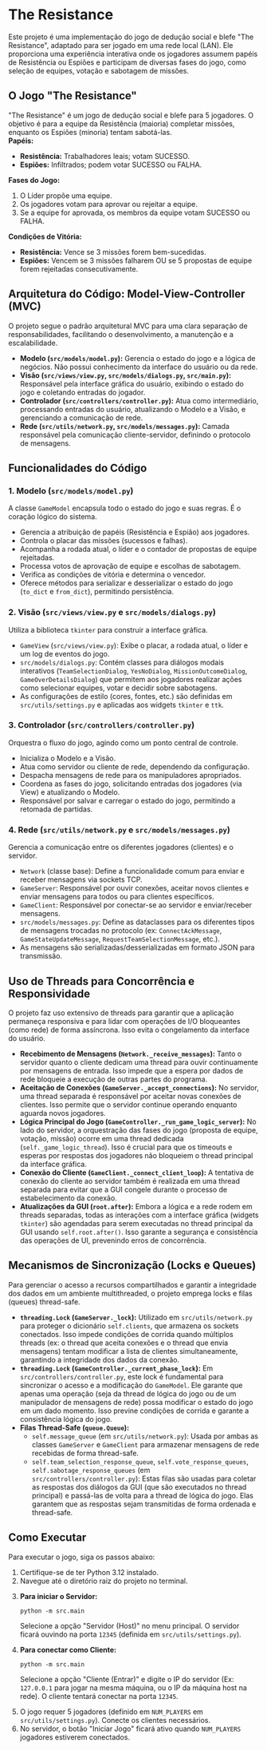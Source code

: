 <body>
    <h1>The Resistance</h1>
    <p>Este projeto é uma implementação do jogo de dedução social e blefe "The Resistance", adaptado para ser jogado em uma rede local (LAN). Ele proporciona uma experiência interativa onde os jogadores assumem papéis de Resistência ou Espiões e participam de diversas fases do jogo, como seleção de equipes, votação e sabotagem de missões.</p>
    <h2>O Jogo "The Resistance"</h2>
    <p>
        "The Resistance" é um jogo de dedução social e blefe para 5 jogadores. O objetivo é para a equipe da Resistência (maioria) completar missões, enquanto os Espiões (minoria) tentam sabotá-las.
        <br>
        <strong>Papéis:</strong>
        <ul>
            <li><strong>Resistência:</strong> Trabalhadores leais; votam SUCESSO.</li>
            <li><strong>Espiões:</strong> Infiltrados; podem votar SUCESSO ou FALHA.</li>
        </ul>
        <strong>Fases do Jogo:</strong>
        <ol>
            <li>O Líder propõe uma equipe.</li>
            <li>Os jogadores votam para aprovar ou rejeitar a equipe.</li>
            <li>Se a equipe for aprovada, os membros da equipe votam SUCESSO ou FALHA.</li>
        </ol>
        <strong>Condições de Vitória:</strong>
        <ul>
            <li><strong>Resistência:</strong> Vence se 3 missões forem bem-sucedidas.</li>
            <li><strong>Espiões:</strong> Vencem se 3 missões falharem OU se 5 propostas de equipe forem rejeitadas consecutivamente.</li>
        </ul>
    </p>
    <h2>Arquitetura do Código: Model-View-Controller (MVC)</h2>
    <p>O projeto segue o padrão arquitetural MVC para uma clara separação de responsabilidades, facilitando o desenvolvimento, a manutenção e a escalabilidade.</p>
    <ul>
        <li><strong>Modelo (<code>src/models/model.py</code>):</strong> Gerencia o estado do jogo e a lógica de negócios. Não possui conhecimento da interface do usuário ou da rede.</li>
        <li><strong>Visão (<code>src/views/view.py</code>, <code>src/models/dialogs.py</code>, <code>src/main.py</code>):</strong> Responsável pela interface gráfica do usuário, exibindo o estado do jogo e coletando entradas do jogador.</li>
        <li><strong>Controlador (<code>src/controllers/controller.py</code>):</strong> Atua como intermediário, processando entradas do usuário, atualizando o Modelo e a Visão, e gerenciando a comunicação de rede.</li>
        <li><strong>Rede (<code>src/utils/network.py</code>, <code>src/models/messages.py</code>):</strong> Camada responsável pela comunicação cliente-servidor, definindo o protocolo de mensagens.</li>
    </ul>
    <h2>Funcionalidades do Código</h2>
    <h3>1. Modelo (<code>src/models/model.py</code>)</h3>
    <p>A classe <code>GameModel</code> encapsula todo o estado do jogo e suas regras. É o coração lógico do sistema.</p>
    <ul>
        <li>Gerencia a atribuição de papéis (Resistência e Espião) aos jogadores.</li>
        <li>Controla o placar das missões (sucessos e falhas).</li>
        <li>Acompanha a rodada atual, o líder e o contador de propostas de equipe rejeitadas.</li>
        <li>Processa votos de aprovação de equipe e escolhas de sabotagem.</li>
        <li>Verifica as condições de vitória e determina o vencedor.</li>
        <li>Oferece métodos para serializar e desserializar o estado do jogo (<code>to_dict</code> e <code>from_dict</code>), permitindo persistência.</li>
    </ul>
    <h3>2. Visão (<code>src/views/view.py</code> e <code>src/models/dialogs.py</code>)</h3>
    <p>Utiliza a biblioteca <code>tkinter</code> para construir a interface gráfica.</p>
    <ul>
        <li><code>GameView</code> (<code>src/views/view.py</code>): Exibe o placar, a rodada atual, o líder e um log de eventos do jogo.</li>
        <li><code>src/models/dialogs.py</code>: Contém classes para diálogos modais interativos (<code>TeamSelectionDialog</code>, <code>YesNoDialog</code>, <code>MissionOutcomeDialog</code>, <code>GameOverDetailsDialog</code>) que permitem aos jogadores realizar ações como selecionar equipes, votar e decidir sobre sabotagens.</li>
        <li>As configurações de estilo (cores, fontes, etc.) são definidas em <code>src/utils/settings.py</code> e aplicadas aos widgets <code>tkinter</code> e <code>ttk</code>.</li>
    </ul>
    <h3>3. Controlador (<code>src/controllers/controller.py</code>)</h3>
    <p>Orquestra o fluxo do jogo, agindo como um ponto central de controle.</p>
    <ul>
        <li>Inicializa o Modelo e a Visão.</li>
        <li>Atua como servidor ou cliente de rede, dependendo da configuração.</li>
        <li>Despacha mensagens de rede para os manipuladores apropriados.</li>
        <li>Coordena as fases do jogo, solicitando entradas dos jogadores (via View) e atualizando o Modelo.</li>
        <li>Responsável por salvar e carregar o estado do jogo, permitindo a retomada de partidas.</li>
    </ul>
    <h3>4. Rede (<code>src/utils/network.py</code> e <code>src/models/messages.py</code>)</h3>
    <p>Gerencia a comunicação entre os diferentes jogadores (clientes) e o servidor.</p>
    <ul>
        <li><code>Network</code> (classe base): Define a funcionalidade comum para enviar e receber mensagens via sockets TCP.</li>
        <li><code>GameServer</code>: Responsável por ouvir conexões, aceitar novos clientes e enviar mensagens para todos ou para clientes específicos.</li>
        <li><code>GameClient</code>: Responsável por conectar-se ao servidor e enviar/receber mensagens.</li>
        <li><code>src/models/messages.py</code>: Define as dataclasses para os diferentes tipos de mensagens trocadas no protocolo (ex: <code>ConnectAckMessage</code>, <code>GameStateUpdateMessage</code>, <code>RequestTeamSelectionMessage</code>, etc.).</li>
        <li>As mensagens são serializadas/desserializadas em formato JSON para transmissão.</li>
    </ul>
    <h2>Uso de Threads para Concorrência e Responsividade</h2>
    <p>O projeto faz uso extensivo de threads para garantir que a aplicação permaneça responsiva e para lidar com operações de I/O bloqueantes (como rede) de forma assíncrona. Isso evita o congelamento da interface do usuário.</p>
    <ul>
        <li><strong>Recebimento de Mensagens (<code>Network._receive_messages</code>):</strong> Tanto o servidor quanto o cliente dedicam uma thread para ouvir continuamente por mensagens de entrada. Isso impede que a espera por dados de rede bloqueie a execução de outras partes do programa.</li>
        <li><strong>Aceitação de Conexões (<code>GameServer._accept_connections</code>):</strong> No servidor, uma thread separada é responsável por aceitar novas conexões de clientes. Isso permite que o servidor continue operando enquanto aguarda novos jogadores.</li>
        <li><strong>Lógica Principal do Jogo (<code>GameController._run_game_logic_server</code>):</strong> No lado do servidor, a orquestração das fases do jogo (proposta de equipe, votação, missão) ocorre em uma thread dedicada (<code>self._game_logic_thread</code>). Isso é crucial para que os timeouts e esperas por respostas dos jogadores não bloqueiem o thread principal da interface gráfica.</li>
        <li><strong>Conexão do Cliente (<code>GameClient._connect_client_loop</code>):</strong> A tentativa de conexão do cliente ao servidor também é realizada em uma thread separada para evitar que a GUI congele durante o processo de estabelecimento da conexão.</li>
        <li><strong>Atualizações da GUI (<code>root.after</code>):</strong> Embora a lógica e a rede rodem em threads separadas, todas as interações com a interface gráfica (widgets <code>tkinter</code>) são agendadas para serem executadas no thread principal da GUI usando <code>self.root.after()</code>. Isso garante a segurança e consistência das operações de UI, prevenindo erros de concorrência.</li>
    </ul>
    <h2>Mecanismos de Sincronização (Locks e Queues)</h2>
    <p>Para gerenciar o acesso a recursos compartilhados e garantir a integridade dos dados em um ambiente multithreaded, o projeto emprega locks e filas (queues) thread-safe.</p>
    <ul>
        <li><strong><code>threading.Lock</code> (<code>GameServer._lock</code>):</strong> Utilizado em <code>src/utils/network.py</code> para proteger o dicionário <code>self.clients</code>, que armazena os sockets conectados. Isso impede condições de corrida quando múltiplos threads (ex: o thread que aceita conexões e o thread que envia mensagens) tentam modificar a lista de clientes simultaneamente, garantindo a integridade dos dados da conexão.</li>
        <li><strong><code>threading.Lock</code> (<code>GameController._current_phase_lock</code>):</strong> Em <code>src/controllers/controller.py</code>, este lock é fundamental para sincronizar o acesso e a modificação do <code>GameModel</code>. Ele garante que apenas uma operação (seja da thread de lógica do jogo ou de um manipulador de mensagens de rede) possa modificar o estado do jogo em um dado momento. Isso previne condições de corrida e garante a consistência lógica do jogo.</li>
        <li><strong>Filas Thread-Safe (<code>queue.Queue</code>):</strong>
            <ul>
                <li><code>self.message_queue</code> (em <code>src/utils/network.py</code>): Usada por ambas as classes <code>GameServer</code> e <code>GameClient</code> para armazenar mensagens de rede recebidas de forma thread-safe.</li>
                <li><code>self.team_selection_response_queue</code>, <code>self.vote_response_queues</code>, <code>self.sabotage_response_queues</code> (em <code>src/controllers/controller.py</code>): Estas filas são usadas para coletar as respostas dos diálogos da GUI (que são executados no thread principal) e passá-las de volta para a thread de lógica do jogo. Elas garantem que as respostas sejam transmitidas de forma ordenada e thread-safe.</li>
            </ul>
        </li>
    </ul>
    <h2>Como Executar</h2>
    <p>Para executar o jogo, siga os passos abaixo:</p>
    <ol>
        <li>Certifique-se de ter Python 3.12 instalado.</li>
        <li>Navegue até o diretório raiz do projeto no terminal.</li>
        <li>
            <p><strong>Para iniciar o Servidor:</strong></p>
            <pre><code>python -m src.main</code></pre>
            <p>Selecione a opção "Servidor (Host)" no menu principal. O servidor ficará ouvindo na porta <code>12345</code> (definida em <code>src/utils/settings.py</code>).</p>
        </li>
        <li>
            <p><strong>Para conectar como Cliente:</strong></p>
            <pre><code>python -m src.main</code></pre>
            <p>Selecione a opção "Cliente (Entrar)" e digite o IP do servidor (Ex: <code>127.0.0.1</code> para jogar na mesma máquina, ou o IP da máquina host na rede). O cliente tentará conectar na porta <code>12345</code>.</p>
        </li>
        <li>O jogo requer 5 jogadores (definido em <code>NUM_PLAYERS</code> em <code>src/utils/settings.py</code>). Conecte os clientes necessários.</li>
        <li>No servidor, o botão "Iniciar Jogo" ficará ativo quando <code>NUM_PLAYERS</code> jogadores estiverem conectados.</li>
    </ol>
</body>